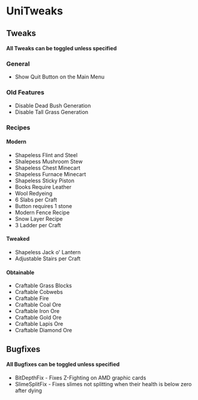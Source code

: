 # UniTweaks

## Tweaks
#### **All Tweaks can be toggled unless specified**
### General
* Show Quit Button on the Main Menu

### Old Features
* Disable Dead Bush Generation
* Disable Tall Grass Generation

### Recipes
#### Modern
* Shapeless Flint and Steel
* Shalepess Mushroom Stew
* Shapeless Chest Minecart
* Shapeless Furnace Minecart
* Shapeless Sticky Piston
* Books Require Leather
* Wool Redyeing
* 6 Slabs per Craft
* Button requires 1 stone
* Modern Fence Recipe
* Snow Layer Recipe
* 3 Ladder per Craft

#### Tweaked
* Shapeless Jack o' Lantern
* Adjustable Stairs per Craft

#### Obtainable
* Craftable Grass Blocks
* Craftable Cobwebs
* Craftable Fire
* Craftable Coal Ore
* Craftable Iron Ore
* Craftable Gold Ore
* Craftable Lapis Ore
* Craftable Diamond Ore

## Bugfixes
#### **All Bugfixes can be toggled unless specified**
* BitDepthFix - Fixes Z-Fighting on AMD graphic cards
* SlimeSplitFix - Fixes slimes not splitting when their health is below zero after dying